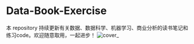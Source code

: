# Data-Book-Exercise
本 repository 持续更新有关数据、数据科学、机器学习、商业分析的读书笔记和练习code。欢迎随意取用，一起进步！
![cover_](https://github.com/Yuxin19/Data-Book-Exercise/blob/master/admin/pexels-kaboompics-com-5946.jpg)
